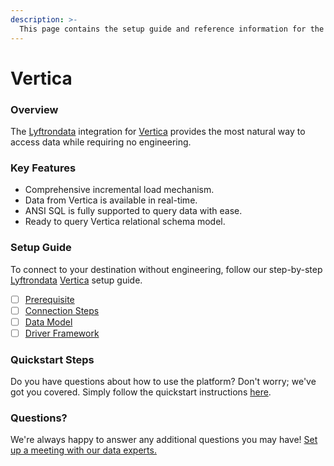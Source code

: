 ```yaml
---
description: >-
  This page contains the setup guide and reference information for the Vertica source connector.
---
```


# Vertica

### Overview

The [Lyftrondata](https://www.lyftrondata.com/) integration for [Vertica](None) provides the most natural way to access data while requiring no engineering.

### Key Features

* Comprehensive incremental load mechanism.
* Data from Vertica is available in real-time.&#x20;
* ANSI SQL is fully supported to query data with ease.
* Ready to query Vertica relational schema model.

### Setup Guide

To connect to your destination without engineering, follow our step-by-step [Lyftrondata](https://www.lyftrondata.com/)  [Vertica](None) setup guide.

* [ ] [Prerequisite](prerequisite.md)
* [ ] [Connection Steps](connection-steps.md)
* [ ] [Data Model](data-model/erd.md)
* [ ] [Driver Framework](driver-framework/)

### Quickstart Steps

Do you have questions about how to use the platform? Don't worry; we've got you covered. Simply follow the quickstart instructions [here](../README.md).

### Questions? <a href="#questions" id="questions"></a>

We're always happy to answer any additional questions you may have! [Set up a meeting with our data experts.](https://www.lyftrondata.com/book-a-meeting/)

